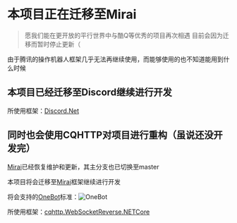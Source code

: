 # 本项目正在迁移至Mirai

> 愿我们能在更开放的平行世界中与酷Q等优秀的项目再次相遇
> 目前会因为迁移而暂时停止更新（

由于腾讯的操作机器人框架几乎无法再继续使用，而能够使用的也不知道能用到什么时候

## 本项目已经迁移至Discord继续进行开发

所使用框架：[Discord.Net](https://github.com/discord-net/Discord.Net)

## 同时也会使用CQHTTP对项目进行重构（虽说还没开发完）

[Mirai](https://github.com/mamoe/mirai)已经恢复维护和更新，其主分支也已切换至master

本项目将会迁移至[Mirai](https://github.com/mamoe/mirai)框架继续进行开发

将会支持的[OneBot](https://github.com/howmanybots/onebot)标准：![OneBot](https://img.shields.io/static/v1?label=OneBot&message=v11&color=blueviolet&style=for-the-badge)

所使用框架：[cqhttp.WebSocketReverse.NETCore](https://github.com/cqbef/cqhttp.WebSocketReverse.NETCore#cqhttpwebsocketreversenetcore)